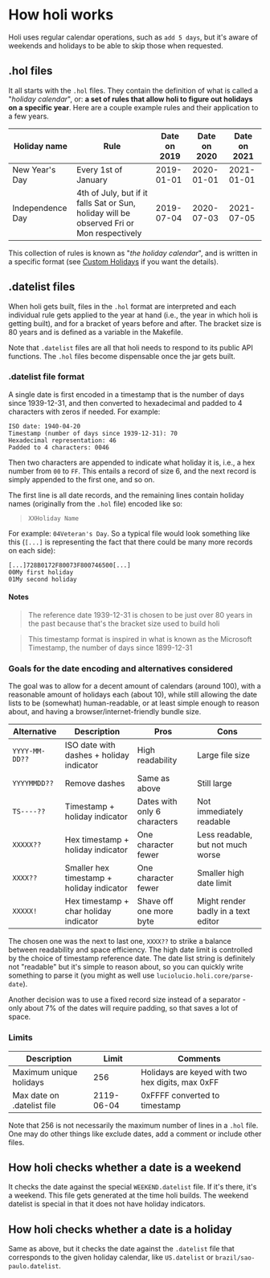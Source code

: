 # How holi works

Holi uses regular calendar operations, such as `add 5 days`, but it's aware of weekends and holidays
to be able to skip those when requested.

## .hol files

It all starts with the `.hol` files. They contain the definition of what is called a "_holiday calendar_",
or: **a set of rules that allow holi to figure out holidays on a specific year**. Here are a couple
example rules and their application to a few years.

| Holiday name     | Rule                                                                                      | Date on 2019 | Date on 2020 | Date on 2021 |
|------------------|-------------------------------------------------------------------------------------------|--------------|--------------|--------------|
| New Year's Day   | Every 1st of January                                                                      | 2019-01-01   | 2020-01-01   | 2021-01-01   |
| Independence Day | 4th of July, but if it falls Sat or Sun, holiday will be observed Fri or Mon respectively | 2019-07-04   | 2020-07-03   | 2021-07-05   |

This collection of rules is known as "_the holiday calendar_", and is written in a specific
format (see [Custom Holidays](https://cljdoc.org/d/io.github.luciolucio/holi/0.13.3/doc/custom-holidays)
if you want the details).

## .datelist files

When holi gets built, files in the `.hol` format are interpreted and each individual rule gets applied
to the year at hand (i.e., the year in which holi is getting built), and for a bracket of years before
and after. The bracket size is 80 years and is defined as a variable in the Makefile.

Note that `.datelist` files are all that holi needs to respond to its public API functions. The `.hol` files
become dispensable once the jar gets built.

### .datelist file format

A single date is first encoded in a timestamp that is the number of days since 1939-12-31, and then converted to
hexadecimal and padded to 4 characters with zeros if needed. For example:

```
ISO date: 1940-04-20
Timestamp (number of days since 1939-12-31): 70
Hexadecimal representation: 46
Padded to 4 characters: 0046
```

Then two characters are appended to indicate what holiday it is, i.e., a hex number from `00` to `FF`.
This entails a record of size 6, and the next record is simply appended to the first one, and so on.

The first line is all date records, and the remaining lines contain holiday names (originally from the `.hol`
file) encoded like so:

> `XXHoliday Name`

For example: `04Veteran's Day`. So a typical file would look something like this (`[...]` is representing
the fact that there could be many more records on each side):

```
[...]728B0172F80073F800746500[...]
00My first holiday
01My second holiday
```

#### Notes

> The reference date 1939-12-31 is chosen to be just over 80 years in the past because that's the bracket size used to
> build holi

> This timestamp format is inspired in what is known as the Microsoft Timestamp, the number of days since 1899-12-31

### Goals for the date encoding and alternatives considered

The goal was to allow for a decent amount of calendars (around 100), with a reasonable amount of
holidays each (about 10), while still allowing the date lists to be (somewhat) human-readable, or
at least simple enough to reason about, and having a browser/internet-friendly bundle size.

| Alternative    | Description                               | Pros                         | Cons                                |
|----------------|-------------------------------------------|------------------------------|-------------------------------------|
| `YYYY-MM-DD??` | ISO date with dashes + holiday indicator  | High readability             | Large file size                     |
| `YYYYMMDD??`   | Remove dashes                             | Same as above                | Still large                         |
| `TS----??`     | Timestamp + holiday indicator             | Dates with only 6 characters | Not immediately readable            |
| `XXXXX??`      | Hex timestamp + holiday indicator         | One character fewer          | Less readable, but not much worse   |
| `XXXX??`       | Smaller hex timestamp + holiday indicator | One character fewer          | Smaller high date limit             |
| `XXXXX!`       | Hex timestamp + char holiday indicator    | Shave off one more byte      | Might render badly in a text editor |

The chosen one was the next to last one, `XXXX??` to strike a balance between readability and space efficiency. The high
date limit is controlled by the choice of timestamp reference date. The date list string is definitely not "readable"
but it's simple to reason about, so you can quickly write something to parse it (you might as well
use `luciolucio.holi.core/parse-date`).

Another decision was to use a fixed record size instead of a separator - only about 7% of the dates will require
padding, so that saves a lot of space.

### Limits

| Description                | Limit      | Comments                                         |
|----------------------------|------------|--------------------------------------------------|
| Maximum unique holidays    | 256        | Holidays are keyed with two hex digits, max 0xFF |
| Max date on .datelist file | 2119-06-04 | 0xFFFF converted to timestamp                    |

Note that 256 is not necessarily the maximum number of lines in a `.hol` file. One may do other things
like exclude dates, add a comment or include other files.

## How holi checks whether a date is a weekend

It checks the date against the special `WEEKEND.datelist` file. If it's there, it's a weekend. This file
gets generated at the time holi builds. The weekend datelist is special in that it does not have holiday indicators.

## How holi checks whether a date is a holiday

Same as above, but it checks the date against the `.datelist` file that corresponds to the given holiday
calendar, like `US.datelist` or `brazil/sao-paulo.datelist`.
